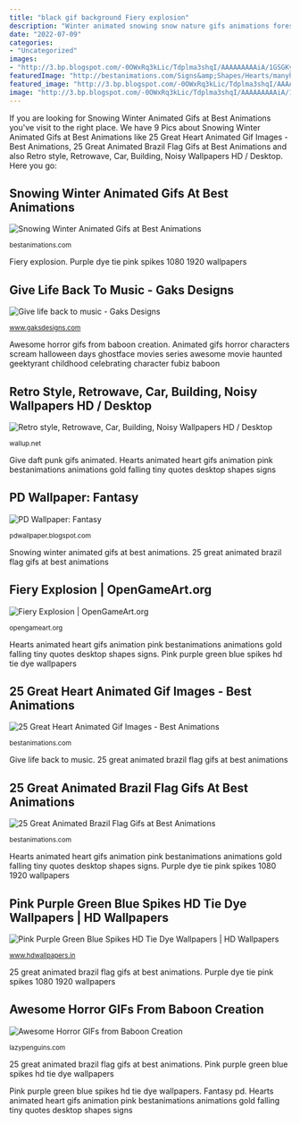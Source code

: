 ```yaml
---
title: "black gif background Fiery explosion"
description: "Winter animated snowing snow nature gifs animations forest"
date: "2022-07-09"
categories:
- "Uncategorized"
images:
- "http://3.bp.blogspot.com/-0OWxRq3kLic/Tdplma3shqI/AAAAAAAAAiA/1GSGKyujimY/s1600/nice+fantasy+pictures.gif"
featuredImage: "http://bestanimations.com/Signs&amp;Shapes/Hearts/manyhearts/ilovelucy-hearts-animated-gif.gif"
featured_image: "http://3.bp.blogspot.com/-0OWxRq3kLic/Tdplma3shqI/AAAAAAAAAiA/1GSGKyujimY/s1600/nice+fantasy+pictures.gif"
image: "http://3.bp.blogspot.com/-0OWxRq3kLic/Tdplma3shqI/AAAAAAAAAiA/1GSGKyujimY/s1600/nice+fantasy+pictures.gif"
---
```


If you are looking for Snowing Winter Animated Gifs at Best Animations you've visit to the right place. We have 9 Pics about Snowing Winter Animated Gifs at Best Animations like 25 Great Heart Animated Gif Images - Best Animations, 25 Great Animated Brazil Flag Gifs at Best Animations and also Retro style, Retrowave, Car, Building, Noisy Wallpapers HD / Desktop. Here you go:

## Snowing Winter Animated Gifs At Best Animations

![Snowing Winter Animated Gifs at Best Animations](https://bestanimations.com/Nature/winter/winter-snow-nature-animated-gif-20.gif "Awesome horror gifs from baboon creation")

<small>bestanimations.com</small>

Fiery explosion. Purple dye tie pink spikes 1080 1920 wallpapers

## Give Life Back To Music - Gaks Designs

![Give life back to music - Gaks Designs](http://payload167.cargocollective.com/1/1/58682/5656869/daft1_3.gif "Purple dye tie pink spikes 1080 1920 wallpapers")

<small>www.gaksdesigns.com</small>

Awesome horror gifs from baboon creation. Animated gifs horror characters scream halloween days ghostface movies series awesome movie haunted geektyrant childhood celebrating character fubiz baboon

## Retro Style, Retrowave, Car, Building, Noisy Wallpapers HD / Desktop

![Retro style, Retrowave, Car, Building, Noisy Wallpapers HD / Desktop](https://wallup.net/wp-content/uploads/2018/09/25/606981-Retro_style-Retrowave-car-building-noisy.jpg "25 great animated brazil flag gifs at best animations")

<small>wallup.net</small>

Give daft punk gifs animated. Hearts animated heart gifs animation pink bestanimations animations gold falling tiny quotes desktop shapes signs

## PD Wallpaper: Fantasy

![PD Wallpaper: Fantasy](http://3.bp.blogspot.com/-0OWxRq3kLic/Tdplma3shqI/AAAAAAAAAiA/1GSGKyujimY/s1600/nice+fantasy+pictures.gif "25 great animated brazil flag gifs at best animations")

<small>pdwallpaper.blogspot.com</small>

Snowing winter animated gifs at best animations. 25 great animated brazil flag gifs at best animations

## Fiery Explosion | OpenGameArt.org

![Fiery Explosion | OpenGameArt.org](https://opengameart.org/sites/default/files/explosion2_1.png "Awesome horror gifs from baboon creation")

<small>opengameart.org</small>

Hearts animated heart gifs animation pink bestanimations animations gold falling tiny quotes desktop shapes signs. Pink purple green blue spikes hd tie dye wallpapers

## 25 Great Heart Animated Gif Images - Best Animations

![25 Great Heart Animated Gif Images - Best Animations](http://bestanimations.com/Signs&amp;Shapes/Hearts/manyhearts/ilovelucy-hearts-animated-gif.gif "Snowing winter animated gifs at best animations")

<small>bestanimations.com</small>

Give life back to music. 25 great animated brazil flag gifs at best animations

## 25 Great Animated Brazil Flag Gifs At Best Animations

![25 Great Animated Brazil Flag Gifs at Best Animations](http://bestanimations.com/Flags/SouthAmerica/Brazil/brazilian-soccer-flag-animated-gif-16.gif "Awesome horror gifs from baboon creation")

<small>bestanimations.com</small>

Hearts animated heart gifs animation pink bestanimations animations gold falling tiny quotes desktop shapes signs. Purple dye tie pink spikes 1080 1920 wallpapers

## Pink Purple Green Blue Spikes HD Tie Dye Wallpapers | HD Wallpapers

![Pink Purple Green Blue Spikes HD Tie Dye Wallpapers | HD Wallpapers](https://www.hdwallpapers.in/download/pink_purple_green_blue_spikes_hd_tie_dye-1920x1080.jpg "Hearts animated heart gifs animation pink bestanimations animations gold falling tiny quotes desktop shapes signs")

<small>www.hdwallpapers.in</small>

25 great animated brazil flag gifs at best animations. Purple dye tie pink spikes 1080 1920 wallpapers

## Awesome Horror GIFs From Baboon Creation

![Awesome Horror GIFs from Baboon Creation](https://lazypenguins.com/wp-content/uploads/2015/10/Scream.gif "Retrowave synthwave noisy vaporwave teahub wallhaven wallhere bildschirmhintergrund elvgren gil lesabre wallpaperbetter")

<small>lazypenguins.com</small>

25 great animated brazil flag gifs at best animations. Pink purple green blue spikes hd tie dye wallpapers

Pink purple green blue spikes hd tie dye wallpapers. Fantasy pd. Hearts animated heart gifs animation pink bestanimations animations gold falling tiny quotes desktop shapes signs
